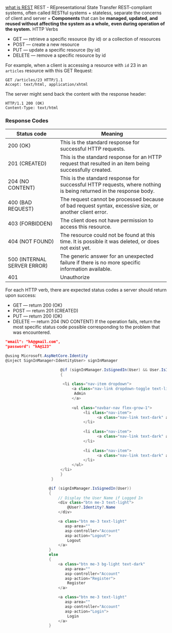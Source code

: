 [what is REST](https://www.codecademy.com/article/what-is-rest)
REST - REpresentational State Transfer
	REST-compliant systems, often called RESTful systems
	+ stateless, separate the concerns of client and server
	+ **Components** that can be **managed, updated, and reused without affecting the system as a whole,** **even during operation of the system.**
HTTP Verbs
- GET — retrieve a specific resource (by id) or a collection of resources
- POST — create a new resource
- PUT — update a specific resource (by id)
- DELETE — remove a specific resource by id

For example, when a client is accessing a resource with `id` 23 in an `articles` resource with this GET Request:

```
GET /articles/23 HTTP/1.1
Accept: text/html, application/xhtml
```

The server might send back the content with the response header:

```
HTTP/1.1 200 (OK)
Content-Type: text/html
```

### Response Codes
| Status code                 | Meaning                                                                                                           |
| --------------------------- | ----------------------------------------------------------------------------------------------------------------- |
| 200 (OK)                    | This is the standard response for successful HTTP requests.                                                       |
| 201 (CREATED)               | This is the standard response for an HTTP request that resulted in an item being successfully created.            |
| 204 (NO CONTENT)            | This is the standard response for successful HTTP requests, where nothing is being returned in the response body. |
| 400 (BAD REQUEST)           | The request cannot be processed because of bad request syntax, excessive size, or another client error.           |
| 403 (FORBIDDEN)             | The client does not have permission to access this resource.                                                      |
| 404 (NOT FOUND)             | The resource could not be found at this time. It is possible it was deleted, or does not exist yet.               |
| 500 (INTERNAL SERVER ERROR) | The generic answer for an unexpected failure if there is no more specific information available.                  |
| 401                         | Unauthorize                                                                                                       |

For each HTTP verb, there are expected status codes a server should return upon success:
- GET — return 200 (OK)
- POST — return 201 (CREATED)
- PUT — return 200 (OK)
- DELETE — return 204 (NO CONTENT) If the operation fails, return the most specific status code possible corresponding to the problem that was encountered.

```json
"email": "hA@gmail.com",
"password": "hA@123"
```


```cs
@using Microsoft.AspNetCore.Identity
@inject SignInManager<IdentityUser> signInManager

                        @if (signInManager.IsSignedIn(User) && User.IsInRole("Admin"))
                        {
                                       
						 <li class="nav-item dropdown">
							 <a class="nav-link dropdown-toggle text-light" href="#" role="button" data-bs-toggle="dropdown" aria-expanded="false">
							  Admin
							 </a>
					
							 <ul class="navbar-nav flex-grow-1">
								  <li class="nav-item">
										<a class="nav-link text-dark" asp-area="" asp-controller="Hang" asp-action="ViewHang">View_Hang</a>
								  </li>
						
								  <li class="nav-item">
										<a class="nav-link text-dark" asp-area="" asp-controller="Hang" asp-action="CreateHang">Create_Hang</a>
								  </li>
						
								  <li class="nav-item">
										<a class="nav-link text-dark" asp-area="" asp-controller="Hang" asp-action="ViewHangById">View_Hang_By_Id</a>
								  </li>
							 </ul>
						</li> 
						}
					}

```


```cs
                   @if (signInManager.IsSignedIn(User))
                   {
                       // Display the User Name if Logged In
                       <div class="btn me-3 text-light">
                           @User?.Identity?.Name
                       </div>

                       <a class="btn me-3 text-light"
                          asp-area=""  
                          asp-controller="Account"
                          asp-action="Logout">
                           Logout
                       </a>
                   }
                   else
                   {
                       <a class="btn me-3 bg-light text-dark"
                          asp-area=""
                          asp-controller="Account"
                          asp-action="Register">
                           Register
                       </a>

                       <a class="btn me-3 text-light"
                          asp-area=""
                          asp-controller="Account"
                          asp-action="Login">
                           Login
                       </a>
                   }
 
```
